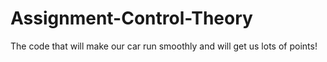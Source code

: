 # Assignment-Control-Theory
The code that will make our car run smoothly and will get us lots of points!
